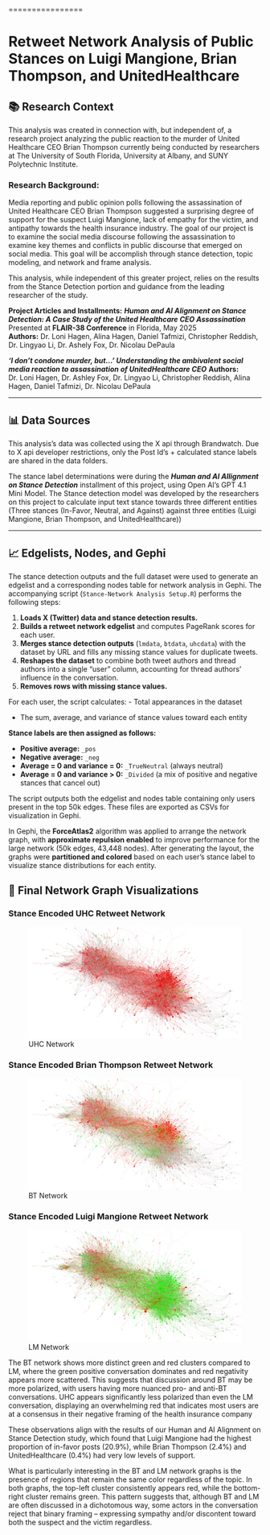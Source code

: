 ================

# Retweet Network Analysis of Public Stances on Luigi Mangione, Brian Thompson, and UnitedHealthcare

<!-- badges: start -->

<!-- badges: end -->

## 📚 Research Context

This analysis was created in connection with, but independent of, a
research project analyzing the public reaction to the murder of United
Healthcare CEO Brian Thompson currently being conducted by researchers
at The University of South Florida, University at Albany, and SUNY
Polytechnic Institute.

### Research Background:

Media reporting and public opinion polls following the assassination of
United Healthcare CEO Brian Thompson suggested a surprising degree of
support for the suspect Luigi Mangione, lack of empathy for the victim,
and antipathy towards the health insurance industry. The goal of our
project is to examine the social media discourse following the
assassination to examine key themes and conflicts in public discourse
that emerged on social media. This goal will be accomplish through
stance detection, topic modeling, and network and frame analysis.

This analysis, while independent of this greater project, relies on the
results from the Stance Detection portion and guidance from the leading
researcher of the study.

**Project Articles and Installments:** ***Human and AI Alignment on
Stance Detection: A Case Study of the United Healthcare CEO
Assassination***  
Presented at **FLAIR-38 Conference** in Florida, May 2025  
**Authors:** Dr. Loni Hagen, Alina Hagen, Daniel Tafmizi, Christopher
Reddish, Dr. Lingyao Li, Dr. Ashely Fox, Dr. Nicolau DePaula

***‘I don’t condone murder, but…’ Understanding the ambivalent social
media reaction to assassination of UnitedHealthcare CEO*** **Authors:**
Dr. Loni Hagen, Dr. Ashley Fox, Dr. Lingyao Li, Christopher Reddish,
Alina Hagen, Daniel Tafmizi, Dr. Nicolau DePaula

------------------------------------------------------------------------

## 📊 Data Sources

This analysis’s data was collected using the X api through Brandwatch.
Due to X api developer restrictions, only the Post Id’s + calculated
stance labels are shared in the data folders.

The stance label determinations were during the ***Human and AI
Allignment on Stance Detection*** installment of this project, using
Open AI’s GPT 4.1 Mini Model. The Stance detection model was developed
by the researchers on this project to calculate input text stance
towards three different entities (Three stances (In-Favor, Neutral, and
Against) against three entities (Luigi Mangione, Brian Thompson, and
UnitedHealthcare))

------------------------------------------------------------------------

## 📈 Edgelists, Nodes, and Gephi

The stance detection outputs and the full dataset were used to generate
an edgelist and a corresponding nodes table for network analysis in
Gephi. The accompanying script (`Stance-Network Analysis Setup.R`)
performs the following steps:

1.  **Loads X (Twitter) data and stance detection results.**
2.  **Builds a retweet network edgelist** and computes PageRank scores
    for each user.
3.  **Merges stance detection outputs** (`lmdata`, `btdata`, `uhcdata`)
    with the dataset by URL and fills any missing stance values for
    duplicate tweets.
4.  **Reshapes the dataset** to combine both tweet authors and thread
    authors into a single “user” column, accounting for thread authors’
    influence in the conversation.
5.  **Removes rows with missing stance values.**

For each user, the script calculates: - Total appearances in the
dataset  
- The sum, average, and variance of stance values toward each entity

**Stance labels are then assigned as follows:**  
- **Positive average:** `_pos`  
- **Negative average:** `_neg`  
- **Average = 0 and variance = 0:** `_TrueNeutral` (always neutral)  
- **Average = 0 and variance \> 0:** `_Divided` (a mix of positive and
negative stances that cancel out)

The script outputs both the edgelist and nodes table containing only
users present in the top 50k edges. These files are exported as CSVs for
visualization in Gephi.

In Gephi, the **ForceAtlas2** algorithm was applied to arrange the
network graph, with **approximate repulsion enabled** to improve
performance for the large network (50k edges, 43,448 nodes). After
generating the layout, the graphs were **partitioned and colored** based
on each user’s stance label to visualize stance distributions for each
entity.

## 🎯 Final Network Graph Visualizations

### Stance Encoded UHC Retweet Network

<figure>
<img src="images/UHC-network.png" alt="UHC Network" />
<figcaption aria-hidden="true">UHC Network</figcaption>
</figure>

### Stance Encoded Brian Thompson Retweet Network

<figure>
<img src="images/BT-network.png" alt="BT Network" />
<figcaption aria-hidden="true">BT Network</figcaption>
</figure>

### Stance Encoded Luigi Mangione Retweet Network

<figure>
<img src="images/LM-network.png" alt="LM Network" />
<figcaption aria-hidden="true">LM Network</figcaption>
</figure>

The BT network shows more distinct green and red clusters compared to
LM, where the green positive conversation dominates and red negativity
appears more scattered. This suggests that discussion around BT may be
more polarized, with users having more nuanced pro- and anti-BT
conversations. UHC appears significantly less polarized than even the LM
conversation, displaying an overwhelming red that indicates most users
are at a consensus in their negative framing of the health insurance
company

These observations align with the results of our Human and AI Alignment
on Stance Detection study, which found that Luigi Mangione had the
highest proportion of in-favor posts (20.9%), while Brian Thompson
(2.4%) and UnitedHealthcare (0.4%) had very low levels of support.

What is particularly interesting in the BT and LM network graphs is the
presence of regions that remain the same color regardless of the topic.
In both graphs, the top-left cluster consistently appears red, while the
bottom-right cluster remains green. This pattern suggests that, although
BT and LM are often discussed in a dichotomous way, some actors in the
conversation reject that binary framing – expressing sympathy and/or
discontent toward both the suspect and the victim regardless.
